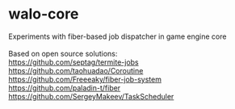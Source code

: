 # walo-core
Experiments with fiber-based job dispatcher in game engine core<br>
<br>
Based on open source solutions:  
https://github.com/septag/termite-jobs  
https://github.com/taohuadao/Coroutine  
https://github.com/Freeeaky/fiber-job-system  
https://github.com/paladin-t/fiber  
https://github.com/SergeyMakeev/TaskScheduler  
